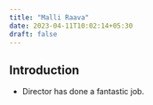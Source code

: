 ```yaml
---
title: "Malli Raava"
date: 2023-04-11T10:02:14+05:30
draft: false
---
```


## Introduction

- Director has done a fantastic job.

